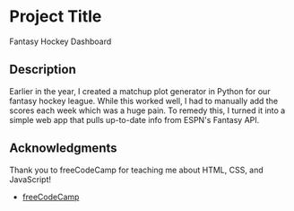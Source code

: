 # Project Title

Fantasy Hockey Dashboard

## Description

Earlier in the year, I created a matchup plot generator in Python for our fantasy hockey league. While this worked well, I had to manually add the scores each week which was a huge pain. To remedy this, I turned it into a simple web app that pulls up-to-date info from ESPN's Fantasy API.

## Acknowledgments

Thank you to freeCodeCamp for teaching me about HTML, CSS, and JavaScript!
* [freeCodeCamp](https://www.freecodecamp.org)

